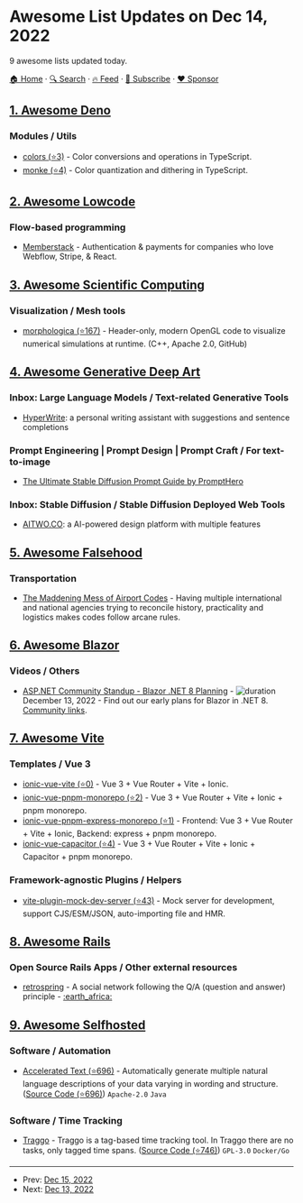 # Awesome List Updates on Dec 14, 2022

9 awesome lists updated today.

[🏠 Home](/README.md) · [🔍 Search](https://www.trackawesomelist.com/search/) · [🔥 Feed](https://www.trackawesomelist.com/rss.xml) · [📮 Subscribe](https://trackawesomelist.us17.list-manage.com/subscribe?u=d2f0117aa829c83a63ec63c2f&id=36a103854c) · [❤️  Sponsor](https://github.com/sponsors/theowenyoung)



## [1. Awesome Deno](/content/denolib/awesome-deno/README.md)

### Modules / Utils

*   [colors (⭐3)](https://github.com/retraigo/colors) - Color conversions and operations in TypeScript.
*   [monke (⭐4)](https://github.com/retraigo/monke) - Color quantization and dithering in TypeScript.

## [2. Awesome Lowcode](/content/antdimot/awesome-lowcode/README.md)

### Flow-based programming

*   [Memberstack](https://www.memberstack.com/) - Authentication & payments for companies who love Webflow, Stripe, & React.

## [3. Awesome Scientific Computing](/content/nschloe/awesome-scientific-computing/README.md)

### Visualization / Mesh tools

*   [morphologica (⭐167)](https://github.com/ABRG-Models/morphologica) - Header-only, modern OpenGL code to visualize numerical simulations at runtime. (C++, Apache 2.0, GitHub)

## [4. Awesome Generative Deep Art](/content/filipecalegario/awesome-generative-deep-art/README.md)

### Inbox: Large Language Models / Text-related Generative Tools

*   [HyperWrite](https://hyperwriteai.com/): a personal writing assistant with suggestions and sentence completions

### Prompt Engineering | Prompt Design | Prompt Craft / For text-to-image

*   [The Ultimate Stable Diffusion Prompt Guide by PromptHero](https://prompthero.com/stable-diffusion-prompt-guide)

### Inbox: Stable Diffusion / Stable Diffusion Deployed Web Tools

*   [AITWO.CO](https://aitwo.co/): a AI-powered design platform with multiple features

## [5. Awesome Falsehood](/content/kdeldycke/awesome-falsehood/README.md)

### Transportation

*   [The Maddening Mess of Airport Codes](https://www.youtube.com/watch?v=jfOUVYQnuhw) - Having multiple international and national agencies trying to reconcile history, practicality and logistics makes codes follow arcane rules.

## [6. Awesome Blazor](/content/AdrienTorris/awesome-blazor/README.md)

### Videos / Others

*   [ASP.NET Community Standup - Blazor .NET 8 Planning](https://www.youtube.com/watch?v=QVkxusemLoo\&list=PLdo4fOcmZ0oX-DBuRG4u58ZTAJgBAeQ-t\&index=1) - ![duration](https://img.shields.io/badge/Duration:%20-74%20min-%230094FF?style=flat-square\&cacheSeconds=maxAge\&logo=youtube) December 13, 2022 - Find out our early plans for Blazor in .NET 8. [Community links](https://www.theurlist.com/blazor-community-links).

## [7. Awesome Vite](/content/vitejs/awesome-vite/README.md)

### Templates / Vue 3

*   [ionic-vue-vite (⭐0)](https://github.com/reslear/ionic-vue-vite) - Vue 3 + Vue Router + Vite + Ionic.
*   [ionic-vue-pnpm-monorepo (⭐2)](https://github.com/reslear/ionic-vue-pnpm-monorepo) - Vue 3 + Vue Router + Vite + Ionic + pnpm monorepo.
*   [ionic-vue-pnpm-express-monorepo (⭐1)](https://github.com/reslear/ionic-vue-pnpm-express-monorepo) - Frontend: Vue 3 + Vue Router + Vite + Ionic, Backend: express + pnpm monorepo.
*   [ionic-vue-capacitor (⭐4)](https://github.com/reslear/ionic-vue-capacitor) - Vue 3 + Vue Router + Vite + Ionic + Capacitor + pnpm monorepo.

### Framework-agnostic Plugins / Helpers

*   [vite-plugin-mock-dev-server (⭐43)](https://github.com/pengzhanbo/vite-plugin-mock-dev-server) - Mock server for development, support CJS/ESM/JSON, auto-importing file and HMR.

## [8. Awesome Rails](/content/gramantin/awesome-rails/README.md)

### Open Source Rails Apps / Other external resources

*   [retrospring](https://github.com/retrospring/retrospring) - A social network following the Q/A (question and answer) principle - [:earth\_africa:](https://retrospring.net)

## [9. Awesome Selfhosted](/content/awesome-selfhosted/awesome-selfhosted/README.md)

### Software / Automation

*   [Accelerated Text (⭐696)](https://github.com/accelerated-text/accelerated-text) - Automatically generate multiple natural language descriptions of your data varying in wording and structure. ([Source Code (⭐696)](https://github.com/accelerated-text/accelerated-text)) `Apache-2.0` `Java`

### Software / Time Tracking

*   [Traggo](https://traggo.net/) - Traggo is a tag-based time tracking tool. In Traggo there are no tasks, only tagged time spans. ([Source Code (⭐746)](https://github.com/traggo/server)) `GPL-3.0` `Docker/Go`

---

- Prev: [Dec 15, 2022](/content/2022/12/15/README.md)
- Next: [Dec 13, 2022](/content/2022/12/13/README.md)